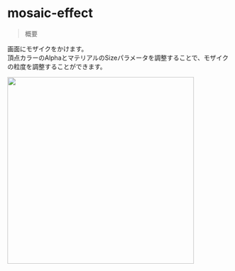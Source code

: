 # mosaic-effect

> 概要

画面にモザイクをかけます。<br>
頂点カラーのAlphaとマテリアルのSizeパラメータを調整することで、モザイクの粒度を調整することができます。

<img src="https://github.com/gon-siege/unity-ugui-posteffect/blob/master/Sample/Mosaic/Mosaic.mov.gif" width="420">
